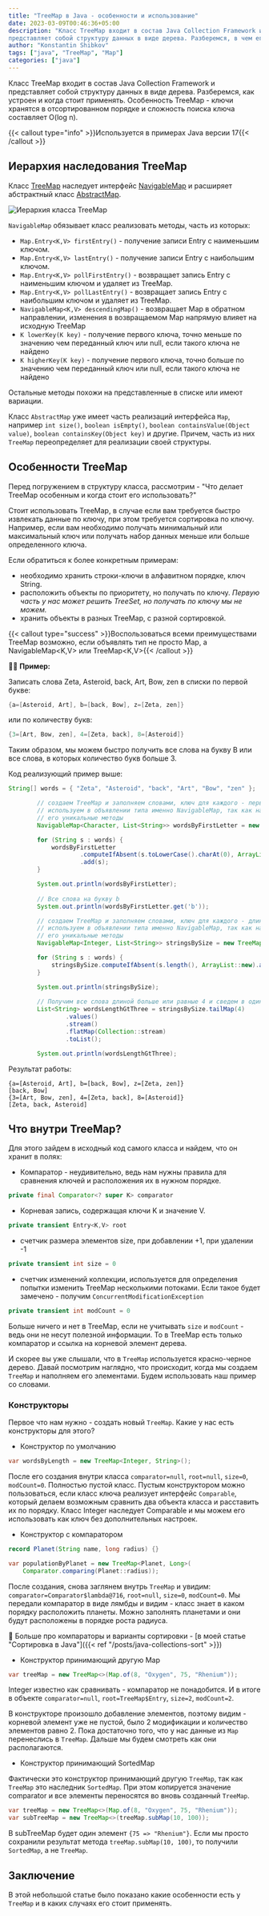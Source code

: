 ```yaml
---
title: "TreeMap в Java - особенности и использование"
date: 2023-03-09T00:46:36+05:00
description: "Класс TreeMap входит в состав Java Collection Framework и
представляет собой структуру данных в виде дерева. Разберемся, в чем его особенность." 
author: "Konstantin Shibkov"
tags: ["java", "TreeMap", "Map"]
categories: ["java"]
---
```


Класс TreeMap входит в состав Java Collection Framework и
представляет собой структуру данных в виде дерева. Разберемся, как устроен и когда стоит применять. Особенность
TreeMap - ключи хранятся в отсортированном порядке и сложность
поиска ключа составляет O(log n).

{{< callout type="info" >}}Используется в примерах Java версии 17{{< /callout >}}

## Иерархия наследования TreeMap

Класс <a href="https://docs.oracle.com/en/java/javase/17/docs/api/java.base/java/util/TreeMap.html" target="_blank">TreeMap</a>
наследует интерфейс
<a href="https://docs.oracle.com/en/java/javase/17/docs/api/java.base/java/util/NavigableMap.html" target="_blank">NavigableMap</a>
и расширяет абстрактный класс <a href="https://docs.oracle.com/en/java/javase/17/docs/api/java.base/java/util/AbstractMap.html" target="_blank">AbstractMap</a>.

![Иерархия класса TreeMap](treemap-class-diagram.png)

`NavigableMap` обязывает класс реализовать методы, часть из которых:

* `Map.Entry<K,V> firstEntry()` - получение записи Entry с наименьшим ключом.
* `Map.Entry<K,V> lastEntry()` - получение записи Entry с наибольшим ключом.
* `Map.Entry<K,V> pollFirstEntry()` - возвращает запись Entry с наименьшим ключом и удаляет из TreeMap.
* `Map.Entry<K,V> pollLastEntry()` - возвращает запись Entry с наибольшим ключом и удаляет из TreeMap.
* `NavigableMap<K,V> descendingMap()` - возвращает Map в обратном направлении, изменения в возвращаемом Map напрямую влияет на исходную TreeMap
* `K lowerKey(K key)` - получение первого ключа, точно меньше по значению чем переданный ключ или null, если такого ключа не найдено
* `K higherKey(K key)` - получение первого ключа, точно больше по значению чем переданный ключ или null, если такого ключа не найдено

Остальные методы похожи на представленные в списке или имеют вариации.

Класс `AbstractMap` уже имеет часть реализаций интерфейса `Map`, например `int size()`, `boolean isEmpty()`,
`boolean containsValue(Object value)`, `boolean containsKey(Object key)` и другие. Причем, часть из них `TreeMap`
переопределяет для реализации своей структуры.

## Особенности TreeMap

Перед погружением в структуру класса, рассмотрим - "Что делает TreeMap особенным и когда стоит его использовать?"

Стоит использовать TreeMap, в случае если вам требуется быстро извлекать данные по ключу, при этом требуется сортировка по ключу.
Например, если вам необходимо получать минимальный или максимальный ключ или получать набор данных меньше или больше определенного ключа.

Если обратиться к более конкретным примерам:

* необходимо хранить строки-ключи в алфавитном порядке, ключ String.
* расположить объекты по приоритету, но получать по ключу. *Первую часть у нас может решить TreeSet, но получать по ключу мы не можем.*
* хранить объекты в разных TreeMap, с разной сортировкой.

{{< callout type="success" >}}Воспользоваться всеми преимуществами TreeMap возможно, если объявлять тип не просто Map, а
NavigableMap<K,V> или TreeMap<K,V>{{< /callout >}}

🧑‍💻 **Пример:**

Записать слова Zeta, Asteroid, back, Art, Bow, zen  в списки по первой букве:

```java
{a=[Asteroid, Art], b=[back, Bow], z=[Zeta, zen]}
```

или по количеству букв:

```java
{3=[Art, Bow, zen], 4=[Zeta, back], 8=[Asteroid]}
```

Таким образом, мы можем быстро получить все слова на букву B или все слова,
в которых количество букв больше 3.

Код реализующий пример выше:

```java
String[] words = { "Zeta", "Asteroid", "back", "Art", "Bow", "zen" };

        // создаем TreeMap и заполняем словами, ключ для каждого - первая буква
        // используем в объявлении типа именно NavigableMap, так как нам нужны будут
        // его уникальные методы
        NavigableMap<Character, List<String>> wordsByFirstLetter = new TreeMap<>();

        for (String s : words) {
            wordsByFirstLetter
                    .computeIfAbsent(s.toLowerCase().charAt(0), ArrayList::new)
                    .add(s);
        }

        System.out.println(wordsByFirstLetter);
        
        // Все слова на букву b
        System.out.println(wordsByFirstLetter.get('b'));

        // создаем TreeMap и заполняем словами, ключ для каждого - длина слова
        // используем в объявлении типа именно NavigableMap, так как нам нужны будут
        // его уникальные методы
        NavigableMap<Integer, List<String>> stringsBySize = new TreeMap<>();

        for (String s : words) {
            stringsBySize.computeIfAbsent(s.length(), ArrayList::new).add(s);
        }

        System.out.println(stringsBySize);
        
        // Получим все слова длиной больше или равные 4 и сведем в один список
        List<String> wordsLengthGtThree = stringsBySize.tailMap(4)
                .values()
                .stream()
                .flatMap(Collection::stream)
                .toList();

        System.out.println(wordsLengthGtThree);
```

Результат работы:

```text
{a=[Asteroid, Art], b=[back, Bow], z=[Zeta, zen]}
[back, Bow]
{3=[Art, Bow, zen], 4=[Zeta, back], 8=[Asteroid]}
[Zeta, back, Asteroid]
```

## Что внутри TreeMap?

Для этого зайдем в исходный код самого класса и найдем,
что он хранит в полях:

* Компаратор - неудивительно, ведь нам нужны правила для сравнения ключей и расположения их
в нужном порядке.

```java
private final Comparator<? super K> comparator
```

* Корневая запись, содержащая ключи K и значение V.

```java
private transient Entry<K,V> root
```

* счетчик размера элементов size, при добавлении +1, при удалении -1

```java
private transient int size = 0
```

* счетчик изменений коллекции, используется для определения попытки изменить
TreeMap несколькими потоками. Если такое будет замечено - получим `ConcurrentModificationException`

```java
private transient int modCount = 0
```

Больше ничего и нет в TreeMap, если не учитывать `size` и `modCount` - ведь они не несут полезной информации.
То в TreeMap есть только компаратор и ссылка на корневой элемент дерева.

И скорее вы уже слышали, что в `TreeMap` используется красно-черное дерево. Давай посмотрим наглядно, что
происходит, когда мы создаем `TreeMap` и наполняем его элементами. Будем использовать наш пример со словами.

### Конструкторы

Первое что нам нужно - создать новый `TreeMap`. Какие у нас есть конструкторы для этого?

* Конструктор по умолчанию
  
```java
var wordsByLength = new TreeMap<Integer, String>();
```

После его создания внутри класса `comparator=null`, `root=null`, `size=0`, `modCount=0`. Полностью пустой класс.
Пустым конструктором можно пользоваться, если класс ключа реализует интерфейс `Comparable`, который
делаем возможным сравнить два объекта класса и расставить их по порядку. Класс Integer наследует Comparable
и мы можем его использовать как ключ без дополнительных настроек.

* Конструктор c компаратором

```java
record Planet(String name, long radius) {}

var populationByPlanet = new TreeMap<Planet, Long>(
    Comparator.comparing(Planet::radius));
```

После создания, снова заглянем внутрь `TreeMap` и увидим: `comparator=Comparator$lambda@716`, `root=null`,
`size=0`, `modCount=0`. Мы передали компаратор в виде лямбды и видим - класс знает в каком порядку
расположить планеты. Можно заполнять планетами и они будут расположены в порядке роста радиуса.

🌟 Больше про компараторы и варианты сортировки -
[в моей статье "Сортировка в Java"]({{< ref "/posts/java-collections-sort" >}})

* Конструктор принимающий другую Map

```java
var treeMap = new TreeMap<>(Map.of(8, "Oxygen", 75, "Rhenium"));
```

Integer известно как сравнивать - компаратор не понадобится. И в итоге в объекте
`comparator=null`, `root=TreeMap$Entry`, `size=2`, `modCount=2`.

В конструкторе произошло добавление элементов, поэтому видим - корневой элемент уже не пустой,
было 2 модификации и количество элементов равно 2. Пока достаточно того, что у нас данные из
`Map` перенеслись в `TreeMap`. Дальше мы будем смотреть как они располагаются.

* Конструктор принимающий SortedMap

Фактически это конструктор принимающий другую `TreeMap`, так как `TreeMap` это наследник `SortedMap`.
При этом копируется значение comparator и все элементы переносятся во вновь созданный
`TreeMap`.

```java
var treeMap = new TreeMap<>(Map.of(8, "Oxygen", 75, "Rhenium"));
var subTreeMap = new TreeMap<>(treeMap.subMap(10, 100));
```

В subTreeMap будет один элемент `{75 => "Rhenium"}`. Если мы просто сохранили результат
метода `treeMap.subMap(10, 100)`, то получили `SortedMap`, а не `TreeMap`.

## Заключение

В этой небольшой статье было показано какие особенности есть у `TreeMap` и
в каких случаях его стоит применять.









